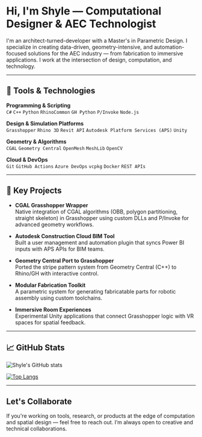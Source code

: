 # Hi, I'm Shyle — Computational Designer & AEC Technologist

I'm an architect-turned-developer with a Master's in Parametric Design. I specialize in creating data-driven, geometry-intensive, and automation-focused solutions for the AEC industry — from fabrication to immersive applications. I work at the intersection of design, computation, and technology.

---

## 🔧 Tools & Technologies

**Programming & Scripting**  
`C#` `C++` `Python` `RhinoCommon` `GH Python` `P/Invoke` `Node.js`  

**Design & Simulation Platforms**  
`Grasshopper` `Rhino 3D` `Revit API` `Autodesk Platform Services (APS)` `Unity`  

**Geometry & Algorithms**  
`CGAL` `Geometry Central` `OpenMesh` `MeshLib` `OpenCV`  

**Cloud & DevOps**  
`Git` `GitHub Actions` `Azure DevOps` `vcpkg` `Docker` `REST APIs`

---

## 🔩 Key Projects

- **CGAL Grasshopper Wrapper**  
  Native integration of CGAL algorithms (OBB, polygon partitioning, straight skeleton) in Grasshopper using custom DLLs and P/Invoke for advanced geometry workflows.

- **Autodesk Construction Cloud BIM Tool**  
  Built a user management and automation plugin that syncs Power BI inputs with APS APIs for BIM teams.

- **Geometry Central Port to Grasshopper**  
  Ported the stripe pattern system from Geometry Central (C++) to Rhino/GH with interactive control.

- **Modular Fabrication Toolkit**  
  A parametric system for generating fabricatable parts for robotic assembly using custom toolchains.

- **Immersive Room Experiences**  
  Experimental Unity applications that connect Grasshopper logic with VR spaces for spatial feedback.

---

## 📈 GitHub Stats

![Shyle's GitHub stats](https://github-readme-stats.vercel.app/api?username=shylex&show_icons=true&theme=default&hide=prs)

[![Top Langs](https://github-readme-stats.vercel.app/api/top-langs/?username=shylex&layout=compact)](https://github.com/shylex)

---

## Let's Collaborate

If you're working on tools, research, or products at the edge of computation and spatial design — feel free to reach out. I’m always open to creative and technical collaborations.

